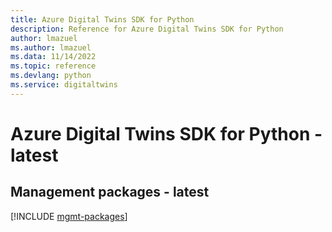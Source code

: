 ```yaml
---
title: Azure Digital Twins SDK for Python
description: Reference for Azure Digital Twins SDK for Python
author: lmazuel
ms.author: lmazuel
ms.data: 11/14/2022
ms.topic: reference
ms.devlang: python
ms.service: digitaltwins
---
```

# Azure Digital Twins SDK for Python - latest

## Management packages - latest
[!INCLUDE [mgmt-packages](digital-twins-mgmt-index.md)]